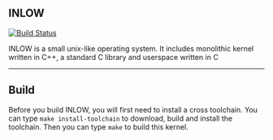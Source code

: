 ## INLOW

[![Build Status](https://travis-ci.org/qvjp/INLOW.svg?branch=master)](https://travis-ci.org/qvjp/INLOW)

INLOW is a small unix-like operating system. It includes monolithic kernel written in C++, a standard C library and userspace written in C

-----------

## Build

Before you build INLOW, you will first need to install a cross toolchain. You can type `make install-toolchain` to download, build and install the toolchain. Then you can type `make` to build this kernel.